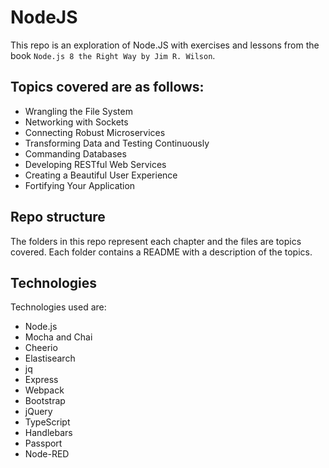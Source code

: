 # NodeJS

This repo is an exploration of Node.JS with exercises and lessons from the book `Node.js 8 the Right Way by Jim R. Wilson`.

## Topics covered are as follows:
- Wrangling the File System
- Networking with Sockets
- Connecting Robust Microservices
- Transforming Data and Testing Continuously
- Commanding Databases
- Developing RESTful Web Services
- Creating a Beautiful User Experience
- Fortifying Your Application

## Repo structure
The folders in this repo represent each chapter and the files are topics covered. Each folder contains a README with a description of the topics.

## Technologies
Technologies used are:
- Node.js
- Mocha and Chai
- Cheerio
- Elastisearch
- jq
- Express
- Webpack
- Bootstrap
- jQuery
- TypeScript
- Handlebars
- Passport
- Node-RED